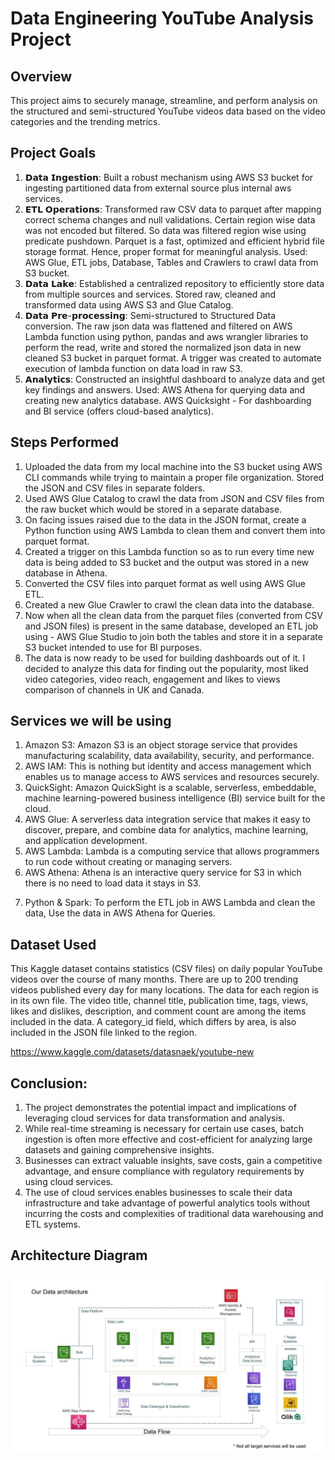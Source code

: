 # Data Engineering YouTube Analysis Project

## Overview

This project aims to securely manage, streamline, and perform analysis on the structured and semi-structured YouTube videos data based on the video categories and the trending metrics.

## Project Goals
1. 𝗗𝗮𝘁𝗮 𝗜𝗻𝗴𝗲𝘀𝘁𝗶𝗼𝗻: Built a robust mechanism using AWS S3 bucket for ingesting partitioned data from external source plus internal aws services.
2. 𝗘𝗧𝗟 𝗢𝗽𝗲𝗿𝗮𝘁𝗶𝗼𝗻𝘀: Transformed raw CSV data to parquet after mapping correct schema changes and null validations. Certain region wise data was not encoded but filtered. So 
   data was filtered region wise using predicate pushdown. Parquet is a fast, optimized and efficient hybrid file storage format. Hence, proper format for meaningful 
   analysis.
   Used: AWS Glue, ETL jobs, Database, Tables and Crawlers to crawl data from S3 bucket.
3. 𝗗𝗮𝘁𝗮 𝗟𝗮𝗸𝗲: Established a centralized repository to efficiently store data from multiple sources and services. Stored raw, cleaned and transformed data using AWS S3 and 
   Glue Catalog.
4. 𝗗𝗮𝘁𝗮 𝗣𝗿𝗲-𝗽𝗿𝗼𝗰𝗲𝘀𝘀𝗶𝗻𝗴: Semi-structured to Structured Data conversion. The raw json data was flattened and filtered on AWS Lambda function using python, pandas and aws 
   wrangler libraries to perform the read, write and stored the normalized json data in new cleaned S3 bucket in parquet format. A trigger was created to automate execution 
   of lambda function on data load in raw S3.
5. 𝗔𝗻𝗮𝗹𝘆𝘁𝗶𝗰𝘀: Constructed an insightful dashboard to analyze data and get key findings and answers. Used: AWS Athena for querying data and creating new analytics database. 
   AWS Quicksight - For dashboarding and BI service (offers cloud-based analytics).

## Steps Performed


1. Uploaded the data from my local machine into the S3 bucket using AWS CLI commands while trying to maintain a proper file organization. Stored the JSON and CSV files in       separate folders.
2. Used AWS Glue Catalog to crawl the data from JSON and CSV files from the raw bucket which would be stored in a separate database.
3. On facing issues raised due to the data in the JSON format, create a Python function using AWS Lambda to clean them and convert them into parquet format.
4. Created a trigger on this Lambda function so as to run every time new data is being added to S3 bucket and the output was stored in a new database in Athena.
5. Converted the CSV files into parquet format as well using AWS Glue ETL.
6. Created a new Glue Crawler to crawl the clean data into the database.
7. Now when all the clean data from the parquet files (converted from CSV and JSON files) is present in the same database, developed an ETL job using - AWS Glue Studio to 
   join both the tables and store it in a separate S3 bucket intended to use for BI purposes.
8. The data is now ready to be used for building dashboards out of it. I decided to analyze this data for finding out the popularity, most liked video categories, video 
   reach, engagement and likes to views comparison of channels in UK and Canada.


## Services we will be using
1. Amazon S3: Amazon S3 is an object storage service that provides manufacturing scalability, data availability, security, and performance.
2. AWS IAM: This is nothing but identity and access management which enables us to manage access to AWS services and resources securely.
3. QuickSight: Amazon QuickSight is a scalable, serverless, embeddable, machine learning-powered business intelligence (BI) service built for the cloud.
4. AWS Glue: A serverless data integration service that makes it easy to discover, prepare, and combine data for analytics, machine learning, and application development.
5. AWS Lambda: Lambda is a computing service that allows programmers to run code without creating or managing servers.
6. AWS Athena: Athena is an interactive query service for S3 in which there is no need to load data it stays in S3.
7) Python & Spark: To perform the ETL job in AWS Lambda and clean the data, Use the data in AWS Athena for Queries.


## Dataset Used
This Kaggle dataset contains statistics (CSV files) on daily popular YouTube videos over the course of many months. There are up to 200 trending videos published every day for many locations. The data for each region is in its own file. The video title, channel title, publication time, tags, views, likes and dislikes, description, and comment count are among the items included in the data. A category_id field, which differs by area, is also included in the JSON file linked to the region.

https://www.kaggle.com/datasets/datasnaek/youtube-new

## Conclusion:
1. The project demonstrates the potential impact and implications of leveraging cloud services for data transformation and analysis.
2. While real-time streaming is necessary for certain use cases, batch ingestion is often more effective and cost-efficient for analyzing large datasets and gaining 
   comprehensive insights.
3. Businesses can extract valuable insights, save costs, gain a competitive advantage, and ensure compliance with regulatory requirements by using cloud services.
4. The use of cloud services enables businesses to scale their data infrastructure and take advantage of powerful analytics tools without incurring the costs and 
   complexities of traditional data warehousing and ETL systems.

## Architecture Diagram
<img src="architecture.jpeg">


